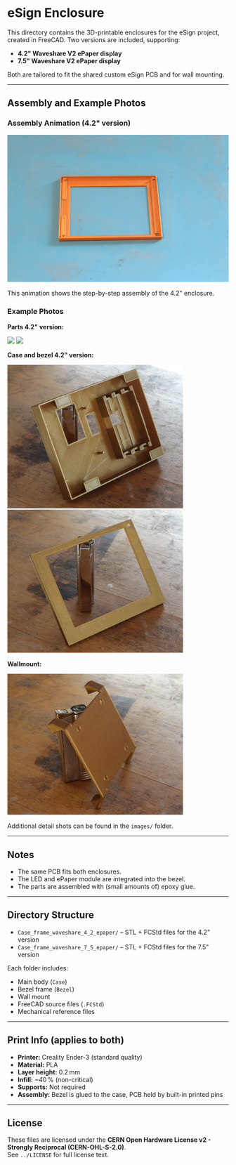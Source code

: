 # eSign Enclosure

This directory contains the 3D-printable enclosures for the eSign project, created in FreeCAD. Two versions are included, supporting:

- **4.2" Waveshare V2 ePaper display**
- **7.5" Waveshare V2 ePaper display**

Both are tailored to fit the shared custom eSign PCB and for wall mounting.

---

## Assembly and Example Photos

### Assembly Animation (4.2" version)

![Assembly Animation](images/assembly.gif)

This animation shows the step-by-step assembly of the 4.2" enclosure.

### Example Photos

**Parts 4.2" version:**

<p float="left">
  <img src="images/1_Assembly_4_2.JPG" width="400"/>
  <img src="images/2_Assembly_4_2.JPG" width="400"/>
</p>

**Case and bezel 4.2" version:**

<p float="left">
  <img src="images/esign_4_2_case.jpg" width="400"/>
  <img src="images/esign_4_2_bezel.jpg" width="400"/>
</p>

**Wallmount:**

<p float="left">
  <img src="images/esign_4_2_wallmount.jpg" width="400"/>
</p>

Additional detail shots can be found in the `images/` folder.

---

## Notes

- The same PCB fits both enclosures.
- The LED and ePaper module are integrated into the bezel.
- The parts are assembled with (small amounts of) epoxy glue.

---
## Directory Structure

- `Case_frame_waveshare_4_2_epaper/` – STL + FCStd files for the 4.2" version
- `Case_frame_waveshare_7_5_epaper/` – STL + FCStd files for the 7.5" version

Each folder includes:
- Main body (`Case`)
- Bezel frame (`Bezel`)
- Wall mount
- FreeCAD source files (`.FCStd`)
- Mechanical reference files

---

## Print Info (applies to both)

- **Printer:** Creality Ender-3 (standard quality)
- **Material:** PLA
- **Layer height:** 0.2 mm
- **Infill:** ~40 % (non-critical)
- **Supports:** Not required
- **Assembly:** Bezel is glued to the case, PCB held by built-in printed pins

---


## License

These files are licensed under the **CERN Open Hardware License v2 - Strongly Reciprocal (CERN-OHL-S-2.0)**.  
See `../LICENSE` for full license text.
